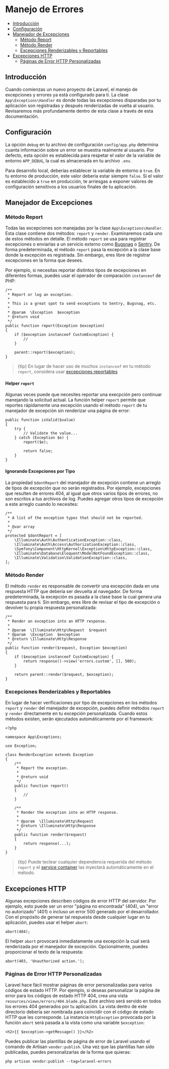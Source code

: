 # Manejo de Errores

- [Introducción](#introduction)
- [Configuración](#configuration)
- [Manejador de Excepciones](#the-exception-handler)
    - [Método Report](#report-method)
    - [Método Render](#render-method)
    - [Excepciones Renderizables y Reportables](#renderable-exceptions)
- [Excepciones HTTP](#http-exceptions)
    - [Páginas de Error HTTP Personalizadas](#custom-http-error-pages)

<a name="introduction"></a>
## Introducción

Cuando comienzas un nuevo proyecto de Laravel, el manejo de excepciones y errores ya está configurado para ti. La clase `App\Exceptions\Handler` es donde todas las excepciones disparadas por tu aplicación son registradas y después renderizadas de vuelta al usuario. Revisaremos más profundamente dentro de esta clase a través de esta documentación.

<a name="configuration"></a>
## Configuración

La opción `debug` en tu archivo de configuración `config/app.php` determina cuanta información sobre un error se muestra realmente al usuario. Por defecto, esta opción es establecida para respetar el valor de la variable de entorno `APP_DEBUG`, la cual es almacenada en tu archivo `.env`.

Para desarrollo local, deberías establecer la variable de entorno a `true`. En tu entorno de producción, este valor debería estar siempre `false`. Si el valor es establecido a `true` en producción, te arriesgas a exponer valores de configuración sensitivos a los usuarios finales de tu aplicación.

<a name="the-exception-handler"></a>
## Manejador de Excepciones

<a name="report-method"></a>
### Método Report

Todas las excepciones son manejadas por la clase `App\Exceptions\Handler`. Esta clase contiene dos métodos: `report` y `render`. Examinaremos cada uno de estos métodos en detalle. El método `report` se usa para registrar excepciones o enviarlas a un servicio externo como [Bugsnag](https://bugsnag.com) o [Sentry](https://github.com/getsentry/sentry-laravel). De forma predeterminada, el método `report` pasa la excepción a la clase base donde la excepción es registrada. Sin embargo, eres libre de registrar excepciones en la forma que desees.

Por ejemplo, si necesitas reportar distintos tipos de excepciones en diferentes formas, puedes usar el operador de comparación `instanceof` de PHP:

    /**
     * Report or log an exception.
     *
     * This is a great spot to send exceptions to Sentry, Bugsnag, etc.
     *
     * @param  \Exception  $exception
     * @return void
     */
    public function report(Exception $exception)
    {
        if ($exception instanceof CustomException) {
            //
        }

        parent::report($exception);
    }

> {tip} En lugar de hacer uso de muchos `instanceof` en tu método `report`, considera usar [excepciones reportables](/docs/{{version}}/errors#renderable-exceptions)

#### Helper `report`

Algunas veces puede que necesites reportar una execpción pero continuar manejando la solicitud actual. La función helper `report` permite que reportes rápidamente una excepción usando el método `report` de tu manejador de excepción sin renderizar una página de error:

    public function isValid($value)
    {
        try {
            // Validate the value...
        } catch (Exception $e) {
            report($e);

            return false;
        }
    }

#### Ignorando Excepciones por Tipo

La propiedad `$dontReport` del manejador de excepción contiene un arreglo de tipos de excepción que no serán registrados. Por ejemplo, excepciones que resulten de errores 404, al igual que otros varios tipos de errores, no son escritos a tus archivos de log. Puedes agregar otros tipos de excepción a este arreglo cuando lo necesites:

    /**
     * A list of the exception types that should not be reported.
     *
     * @var array
     */
    protected $dontReport = [
        \Illuminate\Auth\AuthenticationException::class,
        \Illuminate\Auth\Access\AuthorizationException::class,
        \Symfony\Component\HttpKernel\Exception\HttpException::class,
        \Illuminate\Database\Eloquent\ModelNotFoundException::class,
        \Illuminate\Validation\ValidationException::class,
    ];

<a name="render-method"></a>
### Método Render

El método `render` es responsable de convertir una excepción dada en una respuesta HTTP que debería ser devuelta al navegador. De forma predeterminada, la excepción es pasada a la clase base la cual genera una respuesta para ti. Sin embargo, eres libre de revisar el tipo de excepción o devolver tu propia respuesta personalizada:

    /**
     * Render an exception into an HTTP response.
     *
     * @param  \Illuminate\Http\Request  $request
     * @param  \Exception  $exception
     * @return \Illuminate\Http\Response
     */
    public function render($request, Exception $exception)
    {
        if ($exception instanceof CustomException) {
            return response()->view('errors.custom', [], 500);
        }

        return parent::render($request, $exception);
    }

<a name="renderable-exceptions"></a>
### Excepciones Renderizables y Reportables

En lugar de hacer verificaciones por tipo de excepciones en los métodos `report` y `render` del manejador de excepción, puedes definir métodos `report` y `render` directamente en tu excepción personalizada. Cuando estos métodos existen, serán ejecutados automáticamente por el framework:

    <?php

    namespace App\Exceptions;

    use Exception;

    class RenderException extends Exception
    {
        /**
         * Report the exception.
         *
         * @return void
         */
        public function report()
        {
            //
        }

        /**
         * Render the exception into an HTTP response.
         *
         * @param  \Illuminate\Http\Request
         * @return \Illuminate\Http\Response
         */
        public function render($request)
        {
            return response(...);
        }
    }

> {tip} Puede teclear cualquier dependencia requerida del método `report` y el [service container](/docs/{{version}}/container) las inyectará automáticamente en el método.

<a name="http-exceptions"></a>
## Excepciones HTTP

Algunas excepciones describen códigos de error HTTP del servidor. Por ejemplo, esto puede ser un error "página no encontrada" (404), un "error no autorizado" (401) o incluso un error 500 generado por el desarrollador. Con el propósito de generar tal respuesta desde cualquier lugar en tu aplicación, puedes usar el helper `abort`:

    abort(404);

El helper `abort` provocará inmediatamente una excepción la cual será renderizada por el manejador de excepción. Opcionalmente, puedes proporcionar el texto de la respuesta:

    abort(403, 'Unauthorized action.');

<a name="custom-http-error-pages"></a>
### Páginas de Error HTTP Personalizadas

Laravel hace fácil mostrar páginas de error personalizadas para varios códigos de estado HTTP. Por ejemplo, si deseas personalizar la página de error para los códigos de estado HTTP 404, crea una vista `resources/views/errors/404.blade.php`. Este archivo será servido en todos los errores 404 generados por tu aplicación. La vista dentro de este directorio debería ser nombrada para coincidir con el código de estado HTTP que les corresponde. La instancia `HttpException` provocada por la función `abort` será pasada a la vista como una variable `$exception`:

    <h2>{{ $exception->getMessage() }}</h2>

Puedes publicar las plantillas de página de error de Laravel usando el comando de Artisan `vender:publish`. Una vez que las plantillas han sido publicadas, puedes personalizarlas de la forma que quieras:

	php artisan vendor:publish --tag=laravel-errors
